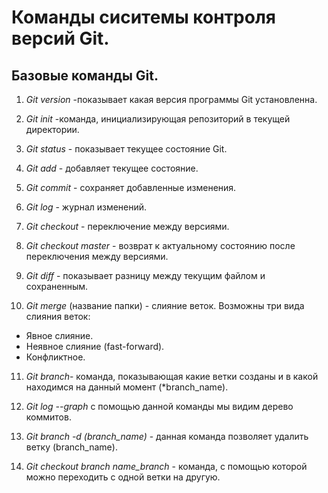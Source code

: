 # Команды сиситемы контроля версий Git.

## Базовые команды Git.

1. *Git version* -показывает какая версия программы Git установленна.
2. *Git init* -команда, инициализирующая репозиторий в текущей директории.
3. *Git status* - показывает текущее состояние Git. 
4. *Git add* - добавляет текущее состояние.
5. *Git commit* - сохраняет добавленные изменения.
6. *Git log* - журнал изменений.
7. *Git checkout* - переключение между версиями.
8. *Git checkout master* - возврат к актуальному состоянию после переключения между версиями.
9. *Git diff* - показывает разницу между текущим файлом и сохраненным.

10. *Git merge* (название папки) - слияние веток.
Возможны три вида слияния веток:
* Явное слияние.
* Неявное слияние (fast-forward).
* Конфликтное.

11. *Git branch*- команда, показывающая какие ветки созданы и в какой находимся на данный момент (*branch_name).

12. *Git log --graph* с помощью данной команды мы видим дерево коммитов.

13. *Git branch -d (branch_name)* - данная команда позволяет удалить ветку (branch_name).

14. *Git checkout branch name_branch*  - команда, с помощью которой можно переходить с одной ветки на другую.
